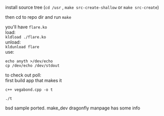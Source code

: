 install source tree (`cd /usr` , `make src-create-shallow` or `make src-create`)  
  
 then cd to repo dir and run `make`  

 you'll have `flare.ko`  
load:  
 `kldload ./flare.ko`  
unload:  
 `kldunload flare`  
use:  
```
echo anyth >/dev/echo
cp /dev/echo /dev/stdout
```
to check out poll:  
first build app that makes it
```
c++ vegabond.cpp -o t
```
  
`./t`  
  
bsd sample ported. make_dev dragonfly manpage has some info 



